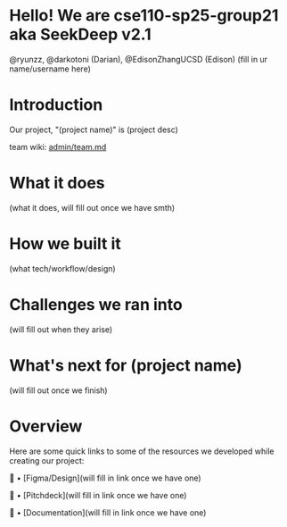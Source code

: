 # Hello! We are cse110-sp25-group21 aka SeekDeep v2.1
@ryunzz, @darkotoni (Darian), @EdisonZhangUCSD (Edison) (fill in ur name/username here)

# Introduction
Our project, "(project name)" is (project desc)

team wiki: [admin/team.md](./admin/team.md)

# What it does
(what it does, will fill out once we have smth)

# How we built it
(what tech/workflow/design)

# Challenges we ran into
(will fill out when they arise)

# What's next for (project name)
(will fill out once we finish)

# Overview
Here are some quick links to some of the resources we developed while creating our project:

📐 • [Figma/Design](will fill in link once we have one)

📢 • [Pitchdeck](will fill in link once we have one) 

📕 • [Documentation](will fill in link once we have one)




